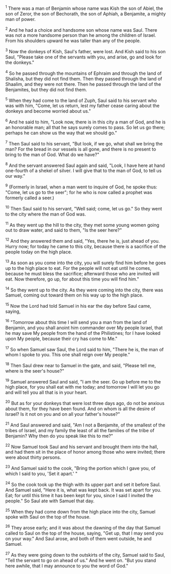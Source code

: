 <sup>1</sup> 
There was a man of Benjamin whose name was Kish the son of Abiel, the son of Zeror, the son of Bechorath, the son of Aphiah, a Benjamite, a mighty man of power. 

<sup>2</sup> 
And he had a choice and handsome son whose name was Saul. There was not a more handsome person than he among the children of Israel. From his shoulders upward he was taller than any of the people. 

<sup>3</sup> 
Now the donkeys of Kish, Saul's father, were lost. And Kish said to his son Saul, "Please take one of the servants with you, and arise, go and look for the donkeys." 

<sup>4</sup> 
So he passed through the mountains of Ephraim and through the land of Shalisha, but they did not find them. Then they passed through the land of Shaalim, and they were not there. Then he passed through the land of the Benjamites, but they did not find them. 

<sup>5</sup> 
When they had come to the land of Zuph, Saul said to his servant who was with him, "Come, let us return, lest my father cease caring about the donkeys and become worried about us." 

<sup>6</sup> 
And he said to him, "Look now, there is in this city a man of God, and he is an honorable man; all that he says surely comes to pass. So let us go there; perhaps he can show us the way that we should go." 

<sup>7</sup> 
Then Saul said to his servant, "But look, if we go, what shall we bring the man? For the bread in our vessels is all gone, and there is no present to bring to the man of God. What do we have?" 

<sup>8</sup> 
And the servant answered Saul again and said, "Look, I have here at hand one-fourth of a shekel of silver. I will give that to the man of God, to tell us our way." 

<sup>9</sup> 
(Formerly in Israel, when a man went to inquire of God, he spoke thus: "Come, let us go to the seer"; for he who is now called a prophet was formerly called a seer.) 

<sup>10</sup> 
Then Saul said to his servant, "Well said; come, let us go." So they went to the city where the man of God was. 

<sup>11</sup> 
As they went up the hill to the city, they met some young women going out to draw water, and said to them, "Is the seer here?" 

<sup>12</sup> 
And they answered them and said, "Yes, there he is, just ahead of you. Hurry now; for today he came to this city, because there is a sacrifice of the people today on the high place. 

<sup>13</sup> 
As soon as you come into the city, you will surely find him before he goes up to the high place to eat. For the people will not eat until he comes, because he must bless the sacrifice; afterward those who are invited will eat. Now therefore, go up, for about this time you will find him." 

<sup>14</sup> 
So they went up to the city. As they were coming into the city, there was Samuel, coming out toward them on his way up to the high place. 

<sup>15</sup> 
Now the Lord had told Samuel in his ear the day before Saul came, saying, 

<sup>16</sup> 
"Tomorrow about this time I will send you a man from the land of Benjamin, and you shall anoint him commander over My people Israel, that he may save My people from the hand of the Philistines; for I have looked upon My people, because their cry has come to Me." 

<sup>17</sup> 
So when Samuel saw Saul, the Lord said to him, "There he is, the man of whom I spoke to you. This one shall reign over My people." 

<sup>18</sup> 
Then Saul drew near to Samuel in the gate, and said, "Please tell me, where is the seer's house?" 

<sup>19</sup> 
Samuel answered Saul and said, "I am the seer. Go up before me to the high place, for you shall eat with me today; and tomorrow I will let you go and will tell you all that is in your heart. 

<sup>20</sup> 
But as for your donkeys that were lost three days ago, do not be anxious about them, for they have been found. And on whom is all the desire of Israel? Is it not on you and on all your father's house?" 

<sup>21</sup> 
And Saul answered and said, "Am I not a Benjamite, of the smallest of the tribes of Israel, and my family the least of all the families of the tribe of Benjamin? Why then do you speak like this to me?" 

<sup>22</sup> 
Now Samuel took Saul and his servant and brought them into the hall, and had them sit in the place of honor among those who were invited; there were about thirty persons. 

<sup>23</sup> 
And Samuel said to the cook, "Bring the portion which I gave you, of which I said to you, 'Set it apart.' " 

<sup>24</sup> 
So the cook took up the thigh with its upper part and set it before Saul. And Samuel said, "Here it is, what was kept back. It was set apart for you. Eat; for until this time it has been kept for you, since I said I invited the people." So Saul ate with Samuel that day. 

<sup>25</sup> 
When they had come down from the high place into the city, Samuel spoke with Saul on the top of the house. 

<sup>26</sup> 
They arose early; and it was about the dawning of the day that Samuel called to Saul on the top of the house, saying, "Get up, that I may send you on your way." And Saul arose, and both of them went outside, he and Samuel.

<sup>27</sup> 
As they were going down to the outskirts of the city, Samuel said to Saul, "Tell the servant to go on ahead of us." And he went on. "But you stand here awhile, that I may announce to you the word of God."